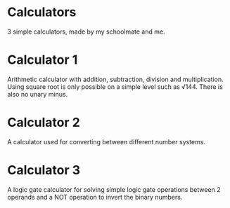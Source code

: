 # Calculators
3 simple calculators, made by my schoolmate and me.

# Calculator 1
Arithmetic calculator with addition, subtraction, division and multiplication. Using square root is only possible on a simple level such as √144. There is also no unary minus.
# Calculator 2
A calculator used for converting between different number systems.
# Calculator 3
A logic gate calculator for solving simple logic gate operations between 2 operands and a NOT operation to invert the binary numbers.
